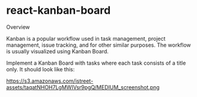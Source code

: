 # react-kanban-board

Overview

Kanban is a popular workflow used in task management, project management, issue tracking, and for other similar purposes. The workflow is usually visualized using Kanban Board.

 

Implement a Kanban Board with tasks where each task consists of a title only. It should look like this:

https://s3.amazonaws.com/istreet-assets/taqatNHOH7LgMWIVsr9pgQ/MEDIUM_screenshot.png
